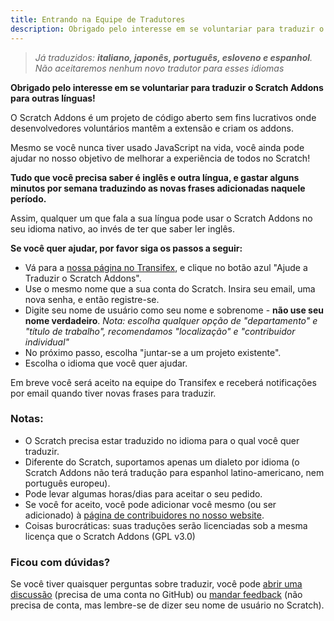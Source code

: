 ```yaml
---
title: Entrando na Equipe de Tradutores
description: Obrigado pelo interesse em se voluntariar para traduzir o Scratch Addons para outras línguas! O Scratch Addons é um projeto de código aberto sem fins lucrativos onde desenvolvedores voluntários mantêm a extensão e criam os addons.
---
```


> _Já traduzidos: **italiano, japonês, português, esloveno e espanhol**. Não aceitaremos nenhum novo tradutor para esses idiomas_

**Obrigado pelo interesse em se voluntariar para traduzir o Scratch Addons para outras línguas!**

O Scratch Addons é um projeto de código aberto sem fins lucrativos onde desenvolvedores voluntários mantêm a extensão e criam os addons.

Mesmo se você nunca tiver usado JavaScript na vida, você ainda pode ajudar no nosso objetivo de melhorar a experiência de todos no Scratch!

**Tudo que você precisa saber é inglês e outra língua, e gastar alguns minutos por semana traduzindo as novas frases adicionadas naquele período.**

Assim, qualquer um que fala a sua língua pode usar o Scratch Addons no seu idioma nativo, ao invés de ter que saber ler inglês.

**Se você quer ajudar, por favor siga os passos a seguir:**

- Vá para a [nossa página no Transifex](https://www.transifex.com/scratch-addons/scratch-addons-extension/), e clique no botão azul "Ajude a Traduzir o Scratch Addons".
- Use o mesmo nome que a sua conta do Scratch. Insira seu email, uma nova senha, e então registre-se.
- Digite seu nome de usuário como seu nome e sobrenome - **não use seu nome verdadeiro**.
_Nota: escolha qualquer opção de "departamento" e "título de trabalho", recomendamos "localização" e "contribuidor individual"_
- No próximo passo, escolha "juntar-se a um projeto existente".
- Escolha o idioma que você quer ajudar.

Em breve você será aceito na equipe do Transifex e receberá notificações por email quando tiver novas frases para traduzir.

### Notas:

- O Scratch precisa estar traduzido no idioma para o qual você quer traduzir.
- Diferente do Scratch, suportamos apenas um dialeto por idioma (o Scratch Addons não terá tradução para espanhol latino-americano, nem português europeu).
- Pode levar algumas horas/dias para aceitar o seu pedido.
- Se você for aceito, você pode adicionar você mesmo (ou ser adicionado) à [página de contribuidores no nosso website](https://scratchaddons.com/contributors).
- Coisas burocráticas: suas traduções serão licenciadas sob a mesma licença que o Scratch Addons (GPL v3.0)

### Ficou com dúvidas?

Se você tiver quaisquer perguntas sobre traduzir, você pode [abrir uma discussão](https://github.com/ScratchAddons/ScratchAddons/discussions) (precisa de uma conta no GitHub) ou [mandar feedback](https://scratchaddons.com/feedback) (não precisa de conta, mas lembre-se de dizer seu nome de usuário no Scratch).

